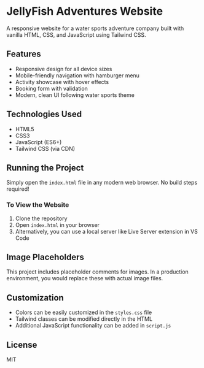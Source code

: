 # JellyFish Adventures Website

A responsive website for a water sports adventure company built with vanilla HTML, CSS, and JavaScript using Tailwind CSS.

## Features

- Responsive design for all device sizes
- Mobile-friendly navigation with hamburger menu
- Activity showcase with hover effects
- Booking form with validation
- Modern, clean UI following water sports theme

## Technologies Used

- HTML5
- CSS3
- JavaScript (ES6+)
- Tailwind CSS (via CDN)

## Running the Project

Simply open the `index.html` file in any modern web browser. No build steps required!

### To View the Website

1. Clone the repository
2. Open `index.html` in your browser
3. Alternatively, you can use a local server like Live Server extension in VS Code

## Image Placeholders

This project includes placeholder comments for images. In a production environment, you would replace these with actual image files.

## Customization

- Colors can be easily customized in the `styles.css` file
- Tailwind classes can be modified directly in the HTML
- Additional JavaScript functionality can be added in `script.js`

## License

MIT 